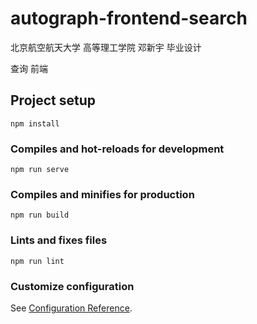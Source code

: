 # autograph-frontend-search

北京航空航天大学 高等理工学院 邓新宇 毕业设计

查询 前端


## Project setup
```
npm install
```

### Compiles and hot-reloads for development
```
npm run serve
```

### Compiles and minifies for production
```
npm run build
```

### Lints and fixes files
```
npm run lint
```

### Customize configuration
See [Configuration Reference](https://cli.vuejs.org/config/).

